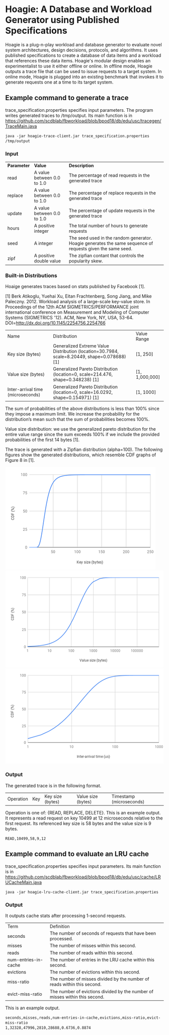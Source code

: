 # Hoagie: A Database and Workload Generator using Published Specifications 
Hoagie is a plug-n-play workload and database generator to evaluate novel system architectures, design decisions, protocols, and algorithms. It uses published specifications to create a database of data items and a workload that references these data items. Hoagie's modular design enables an experimentalist to use it either offline or online. In offline mode, Hoagie outputs a trace file that can be used to issue requests to a target system. In online mode, Hoagie is plugged into an existing benchmark that invokes it to generate requests one at a time to its target system.

## Example command to generate a trace
trace_specification.properties specifies input parameters. The program writes generated traces to /tmp/output. Its main function is in https://github.com/scdblab/fbworkload/blob/bpod18/db/edu/usc/tracegen/TraceMain.java
```
java -jar hoagie-trace-client.jar trace_specification.properties /tmp/output
```
### Input
<table>
  <tr>
    <td><strong>Parameter</strong></td>
    <td><strong>Value</strong></td>
    <td><strong>Description</strong></td>
  </tr>
  <tr>
    <td>read</td>
    <td>A value between 0.0 to 1.0</td>
    <td>The percentage of read requests in the generated trace</td>
  </tr>
  <tr>
    <td>replace</td>
    <td>A value between 0.0 to 1.0</td>
    <td>The percentage of replace requests in the generated trace</td>
  </tr>
  <tr>
    <td>update</td>
    <td>A value between 0.0 to 1.0</td>
    <td>The percentage of update requests in the generated trace</td>
  </tr>
  <tr>
    <td>hours</td>
    <td>A positive integer</td>
    <td>The total number of hours to generate requests</td>
  </tr>
  <tr>
    <td>seed</td>
    <td>A integer</td>
    <td>The seed used in the random generator. Hoagie generates the same sequence of requests given the same seed.</td>
  </tr>
  <tr>
    <td>zipf</td>
    <td>A positive double value</td>
    <td>The zipfian contant that controls the popularity skew.</td>
  </tr>
</table>

### Built-in Distributions
Hoaige generates traces based on stats published by Facebook [1].

[1] Berk Atikoglu, Yuehai Xu, Eitan Frachtenberg, Song Jiang, and Mike Paleczny. 2012. Workload analysis of a large-scale key-value store. In Proceedings of the 12th ACM SIGMETRICS/PERFORMANCE joint international conference on Measurement and Modeling of Computer Systems (SIGMETRICS '12). ACM, New York, NY, USA, 53-64. DOI=http://dx.doi.org/10.1145/2254756.2254766
<table>
  <tr>
    <td>Name</td>
    <td>Distribution</td>
    <td>Value Range</td>
  </tr>
  <tr>
    <td>Key size (bytes)</td>
    <td>Generalized Extreme Value Distribution (location=30.7984, scale=8.20449, shape=0.078688) [1]</td>
    <td>[1, 250]</td>
  </tr>
  <tr>
    <td>Value size (bytes)</td>
    <td>Generalized Pareto Distribution (location=0, scale=214.476, shape=0.348238) [1]</td>
    <td>[1, 1,000,000]</td>
  </tr>
  <tr>
    <td>Inter-arrival time (microseconds)</td>
    <td>Generalized Pareto Distribution  (location=0, scale=16.0292, shape=0.154971) [1]</td>
    <td>[1, 1000]</td>
  </tr>
</table>

The sum of probabilities of the above distributions is less than 100% since they impose a maximum limit. We increase the probability for the distribution’s mean such that the sum of probabilities becomes 100%. 

Value size distribution: we use the generalized pareto distribution for the entire value range since the sum exceeds 100% if we include the provided probabilities of the first 14 bytes [1].

The trace is generated with a Zipfian distribution (alpha=100). The following figures show the generated distributions, which resemble CDF graphs of Figure 8 in [1].

![Key Size CDF Graph](imgs/KeyCDF.png) 
![Value Size CDF Graph](imgs/ValueCDF.png)
![Inter-arrival Gap CDF Graph](imgs/InterarrivalCDF.png)

### Output
The generated trace is in the following format. 
<table>
  <tr>
    <td>Operation</td>
        <td>Key</td>
        <td>Key size (bytes)</td>
        <td>Value size (bytes)</td>
        <td>Timestamp (microseconds)</td>
  </tr>
</table>
Operation is one of:  {READ, REPLACE, DELETE}. This is an example output. It represents a read request on key 10499 at 12 microseconds relative to the first request. Its referenced key size is 58 bytes and the value size is 9 bytes. 

```
READ,10499,58,9,12
```
## Example command to evaluate an LRU cache
trace_specification.properties specifies input parameters. Its main function is in https://github.com/scdblab/fbworkload/blob/bpod18/db/edu/usc/cache/LRUCacheMain.java
```
java -jar hoagie-lru-cache-client.jar trace_specification.properties
```
### Output
It outputs cache stats after processing 1-second requests. 
<table>
  <tr>
    <td>Term</td>
    <td>Definition</td>
  </tr>
  <tr>
    <td>seconds</td>
    <td>The number of seconds of requests that have been processed.</td>
  </tr>
  <tr>
    <td>misses</td>
    <td>The number of misses within this second.</td>
  </tr>
  <tr>
    <td>reads</td>
    <td>The number of reads within this second.</td>
  </tr>
  <tr>
    <td>num-entries-in-cache</td>
    <td>The number of entries in the LRU cache within this second.</td>
  </tr>
  <tr>
    <td>evictions</td>
    <td>The number of evictions within this second.</td>
  </tr>
  <tr>
    <td>miss-ratio</td>
    <td>The number of misses divided by the number of reads within this second.</td>
  </tr>
  <tr>
    <td>evict-miss-ratio</td>
    <td>The number of evictions divided by the number of misses within this second.</td>
  </tr>
</table>
This is an example output.

```
seconds,misses,reads,num-entries-in-cache,evictions,miss-ratio,evict-miss-ratio
1,32328,47996,2810,28688,0.6736,0.8874
```


